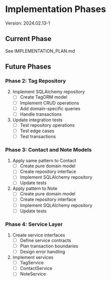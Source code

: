 # Implementation Phases
Version: 2024.02.13-1

## Current Phase
See IMPLEMENTATION_PLAN.md

## Future Phases

### Phase 2: Tag Repository
2. Implement SQLAlchemy repository
   - [ ] Create TagORM model
   - [ ] Implement CRUD operations
   - [ ] Add domain-specific queries
   - [ ] Handle transactions

3. Update integration tests
   - [ ] Test repository operations
   - [ ] Test edge cases
   - [ ] Test transactions

### Phase 3: Contact and Note Models
1. Apply same pattern to Contact
   - [ ] Create pure domain model
   - [ ] Create repository interface
   - [ ] Implement SQLAlchemy repository
   - [ ] Update tests

2. Apply pattern to Note
   - [ ] Create pure domain model
   - [ ] Create repository interface
   - [ ] Implement SQLAlchemy repository
   - [ ] Update tests

### Phase 4: Service Layer
1. Create service interfaces
   - [ ] Define service contracts
   - [ ] Plan transaction boundaries
   - [ ] Design error handling

2. Implement services
   - [ ] TagService
   - [ ] ContactService
   - [ ] NoteService
